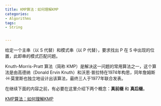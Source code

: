 ```yaml
---
title: ﻿﻿KMP算法：如何理解KMP
categories:
- Algorithms
tags:
- String


---
```

给定一个主串（以 S 代替）和模式串（以 P 代替），要求找出 P 在 S 中出现的位置，此即串的模式匹配问题。


Knuth-Morris-Pratt 算法（简称 KMP）是解决这一问题的常用算法之一，这个算法是由高德纳（Donald Ervin Knuth）和沃恩·普拉特在1974年构思，同年詹姆斯·H·莫里斯也独立地设计出该算法，最终三人于1977年联合发表。

在继续下面的内容之前，有必要在这里介绍下两个概念：**真前缀** 和 **真后缀**。

[﻿﻿KMP算法：如何理解KMP](https://www.zybuluo.com/Zh1Cheung/note/1075789)


